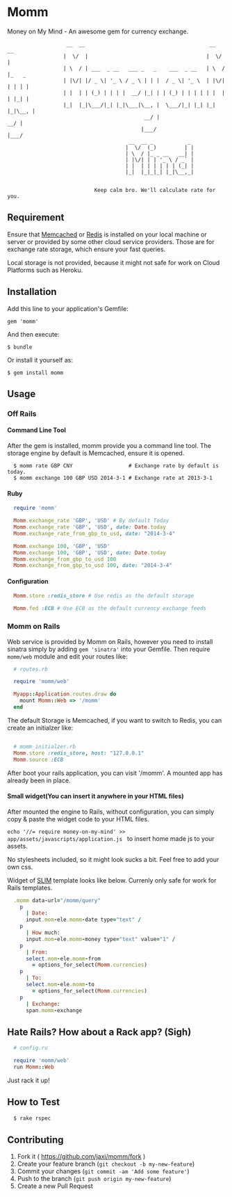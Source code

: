 # Momm

Money on My Mind - An awesome gem for currency exchange.

```
                   __  __                                        __  __
                  |  \/  |                                      |  \/  |
                  | \  / | ___  _ __   ___ _   _    ___  _ __   | \  / |_   _
                  | |\/| |/ _ \| '_ \ / _ \ | | |  / _ \| '_ \  | |\/| | | | |
                  | |  | | (_) | | | |  __/ |_| | | (_) | | | | | |  | | |_| |
                  |_|  |_|\___/|_| |_|\___|\__, |  \___/|_| |_| |_|  |_|\__, |
                                            __/ |                        __/ |
                                           |___/                        |___/
                                       __  __ _           _
                                      |  \/  (_)         | |
                                      | \  / |_ _ __   __| |
                                      | |\/| | | '_ \ / _` |
                                      | |  | | | | | | (_| |
                                      |_|  |_|_|_| |_|\__,_|


                            Keep calm bro. We'll calculate rate for you.

```

## Requirement


Ensure that [Memcached](http://memcached.org/) or [Redis](http://redis.io/) is installed on your local machine or server or provided by some other cloud service providers. Those are for exchange rate storage, which ensure your fast queries.

Local storage is not provided, because it might not safe for work on Cloud Platforms such as Heroku.

## Installation


Add this line to your application's Gemfile:

    gem 'momm'

And then execute:

    $ bundle

Or install it yourself as:

    $ gem install momm

## Usage


### Off Rails


#### Command Line Tool


After the gem is installed, momm provide you a command line tool. The storage engine by default is Memcached, ensure it is opened.

```
  $ momm rate GBP CNY                  # Exchange rate by default is today.
  $ momm exchange 100 GBP USD 2014-3-1 # Exchange rate at 2013-3-1
```

#### Ruby


``` ruby
  require 'momm'

  Momm.exchange_rate 'GBP', 'USD' # By default Today
  Momm.exchange_rate 'GBP', 'USD', date: Date.today
  Momm.exchange_rate_from_gbp_to_usd, date: "2014-3-4"

  Momm.exchange 100, 'GBP', 'USD'
  Momm.exchange 100, 'GBP', 'USD', date: Date.today
  Momm.exchange_from_gbp_to_usd 100
  Momm.exchange_from_gbp_to_usd 100, date: "2014-3-4"
```

#### Configuration


``` ruby
  Momm.store :redis_store # Use redis as the default storage

  Momm.fed :ECB # Use ECB as the default currency exchange feeds
```

### Momm on Rails


Web service is provided by Momm on Rails, however you need to install sinatra simply by adding ```gem 'sinatra'``` into your Gemfile. Then require ```momm/web``` module and edit your routes like:

``` ruby
  # routes.rb

  require 'momm/web'

  Myapp::Application.routes.draw do
    mount Momm::Web => '/momm'
  end
```

The default Storage is Memcached, if you want to switch to Redis, you can create an initialzer like:

``` ruby

  # momm_initialzer.rb
  Momm.store :redis_store, host: "127.0.0.1"
  Momm.source :ECB
```

After boot your rails application, you can visit '/momm'. A mounted app has already been in place.


#### Small widget(You can insert it anywhere in your HTML files)

After mounted the engine to Rails, without configuration, you can simply copy & paste the widget code to your HTML files.

```echo '//= require money-on-my-mind' >> app/assets/javascripts/application.js ``` to insert home made js to your assets.

No stylesheets included, so it might look sucks a bit. Feel free to add your own css.

Widget of [SLIM](http://slim-lang.com/) template looks like below. Currenly only safe for work for Rails templates.

``` ruby
  .momm data-url="/momm/query"
    p
      | Date:
      input.mom-ele.momm-date type="text" /
    p
      | How much:
      input.mom-ele.momm-money type="text" value="1" /
    p
      | From:
      select.mom-ele.momm-from
        = options_for_select(Momm.currencies)
    p
      | To:
      select.mom-ele.momm-to
        = options_for_select(Momm.currencies)
    p
      | Exchange:
      span.momm-exchange
```


## Hate Rails? How about a Rack app? (Sigh)

``` ruby
  # config.ru

  require 'momm/web'
  run Momm::Web
```

Just rack it up!

## How to Test

``` bash
  $ rake rspec
```

## Contributing

1. Fork it ( https://github.com/jaxi/momm/fork )
2. Create your feature branch (`git checkout -b my-new-feature`)
3. Commit your changes (`git commit -am 'Add some feature'`)
4. Push to the branch (`git push origin my-new-feature`)
5. Create a new Pull Request
